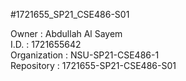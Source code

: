 #1721655_SP21_CSE486-S01

Owner : Abdullah Al Sayem<br>
I.D. : 1721655642<br>
Organization : NSU-SP21-CSE486-1<br>
Repository : 1721655-SP21-CSE486-S01<br>




<!-- How to create your repository?

<7 Digit Student ID>_FA2020_CSE486.1

For Example, if your 7 digit student ID is 1911231, then your repository will be 1911231_FA2020_CSE486.1

Folder Structure:

1911231_FA2020_CSE486.1

  |-------- Assignments

              |------------- Assignment 1

              |------------- Assignment 2

              |------------- Assignment 3

              |------------- Assignment 4

  |-------- Android Project

              |------------- README.md

              |------------- Project Code -->
